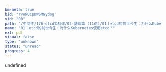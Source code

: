 ```yaml
---
bm-meta: true
bid: "rvoNUCpDWSMNydog"
vid: "00"
path: "/中间件/176-etcd实战课/02-基础篇 (11讲)/01丨etcd的前世今生：为什么Kubernetes使用etcd？.pdf"
name: "01丨etcd的前世今生：为什么Kubernetes使用etcd？"
ext: pdf
visual: false
type: "unknown"
status: "unread"
progress: 4
---
```

undefined